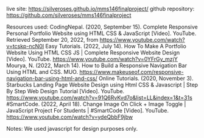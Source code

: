 live site: https://silveroses.github.io/mms146finalproject/
github repository: https://github.com/silveroses/mms146finalproject

Resources used:
CodingNepal. (2020, September 15). Complete Responsive Personal Portfolio Website using HTML CSS & JavaScript [Video]. YouTube. Retrieved September 20, 2022, from https://www.youtube.com/watch?v=tcskp-ncN0I
Easy Tutorials. (2022, July 14). How To Make A Portfolio Website Using HTML CSS JS | Complete Responsive Website Design [Video]. YouTube. https://www.youtube.com/watch?v=0YFrGy_mzjY
Mourya, N. (2022, March 14). How to Build a Responsive Navigation Bar Using HTML and CSS. MUO. https://www.makeuseof.com/responsive-navigation-bar-using-html-and-css/
Online Tutorials. (2020, November 3). Starbucks Landing Page Website Design using Html CSS & Javascript | Step By Step Web Design Tutorial [Video]. YouTube. https://www.youtube.com/watch?v=91Q6RvKvd7o&list=LL&index=1&t=31s
#SmartCode. (2022, April 18). Change Image On Click + Image Toggle | JavaScript Project For Students | #SmartCode [Video]. YouTube. https://www.youtube.com/watch?v=ydeQbbF9jbw

Notes: We used javascript for design purposes only.
